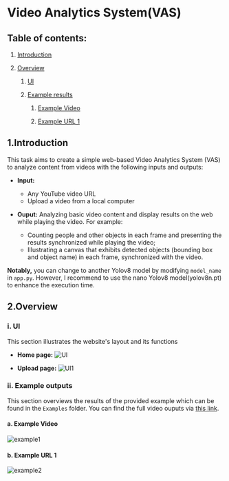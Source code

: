 # Video Analytics System(VAS)

## Table of contents:
1. [Introduction](https://github.com/khoi03/Video-Analytics-System-VAS/blob/master/README.md#1introduction)

2. [Overview](https://github.com/khoi03/Video-Analytics-System-VAS/blob/master/README.md#2overview)

   1. [UI](https://github.com/khoi03/Video-Analytics-System-VAS/blob/master/README.md#iui)
   
   2. [Example results](https://github.com/khoi03/Video-Analytics-System-VAS/blob/master/README.md#iiexample-results)
   
      1. [Example Video](https://github.com/khoi03/Video-Analytics-System-VAS/blob/master/README.md#a-example-video)
         
      2. [Example URL 1](https://github.com/khoi03/Video-Analytics-System-VAS/blob/master/README.md#b-example-url-1)
   
## 1.Introduction
This task aims to create a simple web-based Video Analytics System (VAS) to analyze content from videos with the following inputs and outputs:
- **Input:**
   - Any YouTube video URL
   - Upload a video from a local computer
  
- **Ouput:** Analyzing basic video content and display results on the web while playing the video. For example:
   - Counting people and other objects in each frame and presenting the results synchronized while playing the video;
   - Illustrating a canvas that exhibits detected objects (bounding box and object name) in each frame, synchronized with the video.

**Notably,** you can change to another Yolov8 model by modifying `model_name` in `app.py`. However, I recommend to use the nano Yolov8 model(yolov8n.pt) to enhance the execution time.

## 2.Overview

### i. UI
This section illustrates the website's layout and its functions

- **Home page:**
![UI](https://github.com/khoi03/Video-Analytics-System-VAS/assets/80579165/81dc3226-477e-49cd-9d2c-bb626321dc20)

- **Upload page:**
![UI1](https://github.com/khoi03/Video-Analytics-System-VAS/assets/80579165/0a68fcab-2caa-43f9-a19f-5cc35b4c1063)

### ii. Example outputs
This section overviews the results of the provided example which can be found in the `Examples` folder. You can find the full video ouputs via [this link](https://uithcm-my.sharepoint.com/:f:/g/personal/20521482_ms_uit_edu_vn/Er_pwTn7ha5DvdpITQX-KUQBy9RaG0wLr13y-c38OwjpiA?e=R2J9ob).

#### a. Example Video
![example1](https://github.com/khoi03/Video-Analytics-System-VAS/assets/80579165/1cdb0308-a6c8-4046-b325-2f5d14834898)

#### b. Example URL 1
![example2](https://github.com/khoi03/Video-Analytics-System-VAS/assets/80579165/2c72a61a-da82-48d0-b917-20dc4af1dfe7)
